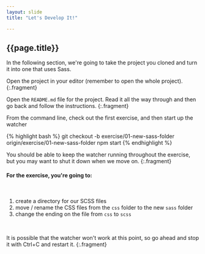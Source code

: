 ```yaml
---
layout: slide
title: "Let's Develop It!"

---
```


<section>

## {{page.title}}

In the following section, we're going to take the project you
cloned and turn it into one that uses Sass.

Open the project in your editor (remember to open the whole project).
{:.fragment}

Open the `README.md` file for the project. Read it all the way through
and then go back and follow the instructions.
{:.fragment}

</section>

<section>

From the command line, check out the first exercise, and then start up
the watcher

{% highlight bash %}
git checkout -b exercise/01-new-sass-folder \
    origin/exercise/01-new-sass-folder
npm start
{% endhighlight %}

You should be able to keep the watcher running throughout the
exercise, but you may want to shut it down when we move on.
{:.fragment}

</section>

<section>

#### For the exercise, you're going to:

&nbsp;

1. create a directory for our SCSS files
2. move / rename the CSS files from the `css` folder to the new `sass` folder
3. change the ending on the file from `css` to `scss`

&nbsp;

It is possible that the watcher won't work at this point, so go ahead
and stop it with Ctrl+C and restart it.
{:.fragment}


</section>
